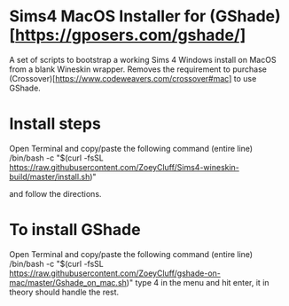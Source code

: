 # Sims4 MacOS Installer for (GShade)[https://gposers.com/gshade/]
A set of scripts to bootstrap a working Sims 4 Windows install on MacOS from a blank Wineskin wrapper. Removes the requirement to purchase (Crossover)[https://www.codeweavers.com/crossover#mac] to use GShade.

# Install steps
Open Terminal and copy/paste the following command (entire line)
/bin/bash -c "$(curl -fsSL https://raw.githubusercontent.com/ZoeyCluff/Sims4-wineskin-build/master/install.sh)"

and follow the directions.

# To install GShade
Open Terminal and copy/paste the following command (entire line)
/bin/bash -c "$(curl -fsSL https://raw.githubusercontent.com/ZoeyCluff/gshade-on-mac/master/Gshade_on_mac.sh)"
type 4 in the menu and hit enter, it in theory should handle the rest.
